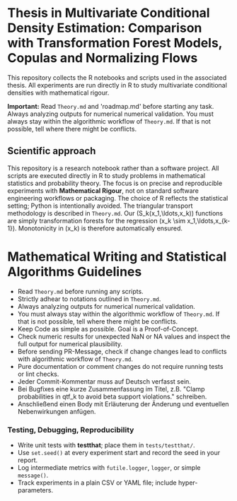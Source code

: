 # Thesis in Multivariate Conditional Density Estimation: Comparison with Transformation Forest Models, Copulas and Normalizing Flows

This repository collects the R notebooks and scripts used in the associated thesis.  All experiments are run directly in R to study multivariate conditional densities with mathematical rigour.

**Important:** Read `Theory.md` and 'roadmap.md' before starting any task. Always analyzing outputs for numerical numerical validation. You must always stay within the algorithmic workflow of `Theory.md`. If that is not possible, tell where there might be conflicts.

## Scientific approach
This repository is a research notebook rather than a software project. All scripts are executed directly in R to study problems in mathematical statistics and probability theory. The focus is on precise and reproducible experiments with **Mathematical Rigour**, not on standard software engineering workflows or packaging. The choice of R reflects the statistical setting; Python is intentionally avoided. The triangular transport methodology is described in `Theory.md`. Our \(S_k(x_1,\ldots,x_k)\) functions are simply transformation forests for the regression \(x_k \sim x_1,\ldots,x_{k-1}\). Monotonicity in \(x_k\) is therefore automatically ensured.

# Mathematical Writing and Statistical Algorithms Guidelines

- Read `Theory.md` before running any scripts.
- Strictly adhear to notations outlined in `Theory.md`.
- Always analyzing outputs for numerical numerical validation.
- You must always stay within the algorithmic workflow of `Theory.md`. If that is not possible, tell where there might be conflicts.
- Keep Code as simple as possible. Goal is a Proof-of-Concept.
- Check numeric results for unexpected NaN or NA values and inspect the full output for numerical plausibility.
- Before sending PR-Message, check if change changes lead to conflicts with algorithmic workflow of `Theory.md`.
- Pure documentation or comment changes do not require running tests or lint checks.
- Jeder Commit-Kommentar muss auf Deutsch verfasst sein.
- Bei Bugfixes eine kurze Zusammenfassung im Titel, z.B. "Clamp probabilities in qtf_k to avoid beta support violations." schreiben.
- Anschließend einen Body mit Erläuterung der Änderung und eventuellen Nebenwirkungen anfügen.
  
### Testing, Debugging, Reproducibility

* Write unit tests with **testthat**; place them in `tests/testthat/`.
* Use `set.seed()` at every experiment start and record the seed in your report.
* Log intermediate metrics with `futile.logger`, `logger`, or simple `message()`.
* Track experiments in a plain CSV or YAML file; include hyper-parameters.

